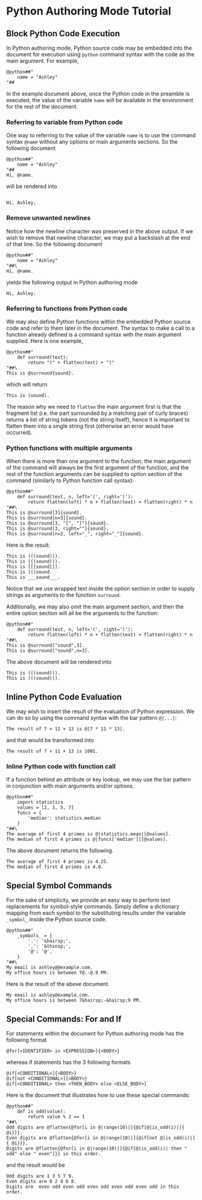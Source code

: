 # Python Authoring Mode Tutorial

## Block Python Code Execution

In Python authoring mode,
Python source code may be embedded into the document for execution
using `python` command syntax with the code as the main argument.
For example,

```text
@python##"
    name = "Ashley"
"##
```

In the example document above, once the Python code in the preamble is executed,
the value of the variable `name` will be available in the environment
for the rest of the document. 

### Referring to variable from Python code

One way to referring to the value of the variable `name`
is to use the command syntax `@name` without any options or main arguments sections.
So the following document

```text
@python##"
    name = "Ashley"
"##
Hi, @name.
```

will be rendered into 

```text
 
Hi, Ashley.
``` 

### Remove unwanted newlines

Notice how the newline character was preserved in the above output.
If we wish to remove that newline character,
we may put a backslash at the end of that line.
So the following document

```text
@python##"
    name = "Ashley"
"##\
Hi, @name.
```

yields the following output in Python authoring mode

```text
Hi, Ashley.
```

### Referring to functions from Python code

We may also define Python functions within the embedded Python source code
and refer to them later in the document. 
The syntax to make a call to a function already defined
is a command syntax with the main argument supplied.
Here is one example,

```text
@python##"
    def surround(text):
        return "(" + flatten(text) + ")"
"##\
This is @surround{sound}.
```

which will return

```text
This is (sound).
```

The reason why we need to `flatten` the main argument first is that
the fragment list (i.e. the part surrounded by a matching pair of curly braces)
returns a list of string tokens (not the string itself),
hence it is important to flatten them into a single string first
(otherwise an error would have occurred).

### Python functions with multiple arguments

When there is more than one argument to the function,
the main argument of the command will always be the first argument of the function,
and the rest of the function arguments can be supplied
to option section of the command (similarly to Python function call syntax):

```text
@python##"
    def surround(text, n, left='(', right=')'):
        return flatten(left) * n + flatten(text) + flatten(right) * n
"##\
This is @surround[3]{sound}.
This is @surround[n=3]{sound}.
This is @surround[3, "[", "]"]{sound}.
This is @surround[3, right=""]{sound}.
This is @surround[n=3, left="_", right="_"]{sound}.
```

Here is the result.

```text
This is (((sound))).
This is (((sound))).
This is [[[sound]]].
This is (((sound.
This is ___sound___.
```

Notice that we use wrapped text inside the option section
in order to supply strings as arguments to the function `surround`.

Additionally, we may also omit the main argument section,
and then the entire option section will all be the arguments to the function:

```text
@python##"
    def surround(text, n, left='(', right=')'):
        return flatten(left) * n + flatten(text) + flatten(right) * n
"##\
This is @surround["sound",3].
This is @surround["sound",n=3].
```

The above document will be rendered into

```text
This is (((sound))).
This is (((sound))).
```


## Inline Python Code Evaluation

We may wish to insert the result of the evaluation of Python expression.
We can do so by using the command syntax with the bar pattern `@|...|`:

```text
The result of 7 × 11 × 13 is @|7 * 11 * 13|.
```

and that would be transformed into

```text
The result of 7 × 11 × 13 is 1001.
```

### Inline Python code with function call

If a function behind an attribute or key lookup,
we may use the bar pattern in conjunction with main arguments and/or options.

```text
@python##"
    import statistics
    values = [2, 3, 5, 7]
    funcs = {
        'median': statistics.median
    }
"##\
The average of first 4 primes is @|statistics.mean|[@values].
The median of first 4 primes is @|funcs['median']|[@values].
```

The above document returns the following.

```text
The average of first 4 primes is 4.25.
The median of first 4 primes is 4.0.
```


## Special Symbol Commands

For the sake of simplicity,
we provide an easy way to perform text replacements for symbol-style commands.
Simply define a dictionary mapping from each symbol to the substituting results
under the variable `_symbol_` inside the Python source code.

```text
@python##"
    _symbols_ = {
        '.': '&hairsp;',
        ',': '&thinsp;',
        '@': '@',
    }
"##\
My email is ashley@@example.com.
My office hours is between 7@.-@.9 PM.
```

Here is the result of the above document.

```text
My email is ashley@example.com.
My office hours is between 7&hairsp;-&hairsp;9 PM.
```


## Special Commands: For and If

For statements within the document for Python authoring mode
has the following format

```text
@for[<IDENTIFIER> in <EXPRESSION>]{<BODY>}
```

whereas if statements has the 3 following formats

```text
@if[<CONDITIONAL>]{<BODY>}
@if[not <CONDITIONAL>]{<BODY>}
@if[<CONDITIONAL> then <THEN_BODY> else <ELSE_BODY>]
```

Here is the document that illustrates how to use these special commands:

```text
@python##"
    def is_odd(value):
        return value % 2 == 1
"##\
Odd digits are @flatten{@for[i in @|range(10)|]{@if[@|is_odd(i)|]{ @i}}}.
Even digits are @flatten{@for[i in @|range(10)|]{@if[not @|is_odd(i)|]{ @i}}}.
Digits are @flatten{@for[i in @|range(10)|]{@if[@|is_odd(i)| then " odd" else " even"]}} in this order.
```

and the result would be

```text
Odd digits are 1 3 5 7 9.
Even digits are 0 2 4 6 8.
Digits are  even odd even odd even odd even odd even odd in this order.
```
